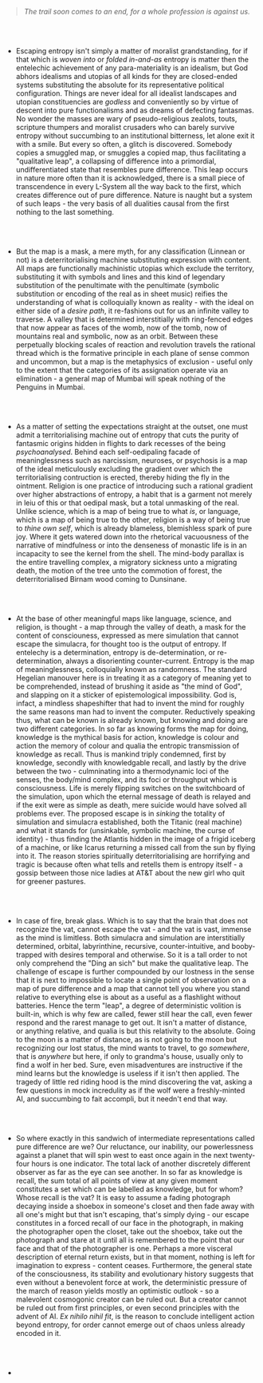 > _The trail soon comes to an end, for a whole profession is against us._

<br />
<br />

- Escaping entropy isn't simply a matter of moralist grandstanding, for if that which is _woven into_ or _folded in-and-as_ entropy is matter then the entelechic achievement of any para-materiality is an idealism, but God abhors idealisms and utopias of all kinds for they are closed-ended systems substituting the absolute for its representative political configuration. Things are never ideal for all idealist landscapes and utopian constituencies are _godless_ and conveniently so by virtue of descent into pure functionalisms and as dreams of defecting fantasmas. No wonder the masses are wary of pseudo-religious zealots, touts, scripture thumpers and moralist crusaders who can barely survive entropy without succumbing to an institutional bitterness, let alone exit it with a smile. But every so often, a glitch is discovered. Somebody copies a smuggled map, or smuggles a copied map, thus facilitating a "qualitative leap", a collapsing of difference into a primordial, undifferentiated state that resembles pure difference. This leap occurs in nature more often than it is acknowledged, there is a small piece of transcendence in every L-System all the way back to the first, which creates difference out of pure difference. Nature is naught but a system of such leaps - the very basis of all dualities causal from the first nothing to the last something.

<br />
<br />

- But the map is a mask, a mere myth, for any classification (Linnean or not) is a deterritorialising machine substituting expression with content. All maps are functionally machinistic utopias which exclude the territory, substituting it with symbols and lines and this kind of legendary substitution of the penultimate with the penultimate (symbolic substitution or encoding of the real as in sheet music) reifies the understanding of what is colloquially known as reality - with the ideal on either side of a _desire path_, it re-fashions out for us an infinite valley to traverse. A valley that is determined interstitially with ring-fenced edges that now appear as faces of the womb, now of the tomb, now of mountains real and symbolic, now as an orbit. Between these perpetually blocking scales of reaction and revolution travels the rational thread which is the formative principle in each plane of sense common and uncommon, but a map is the metaphysics of exclusion - useful only to the extent that the categories of its assignation operate via an elimination - a general map of Mumbai will speak nothing of the Penguins in Mumbai.

<br />
<br />

- As a matter of setting the expectations straight at the outset, one must admit a territorialising machine out of entropy that cuts the purity of fantasmic origins hidden in flights to dark recesses of the being _psychoanalysed_. Behind each self-oedipaling facade of meaninglessness such as narcissism, neuroses, or psychosis is a map of the ideal meticulously excluding the gradient over which the territorialising contruction is erected, thereby hiding the fly in the ointment. Religion is one practice of introducing such a rational gradient over higher abstractions of entropy, a habit that is a garment not merely in leiu of this or that oedipal mask, but a total unmasking of the real. Unlike science, which is a map of being true to what _is_, or language, which is a map of being true to the other, religion is a way of being true to _thine own self_, which is already blameless, blemishless spark of pure joy. Where it gets watered down into the rhetorical vacuousness of the narrative of mindfulness or into the denseness of monastic life is in an incapacity to see the kernel from the shell. The mind-body parallax is the entire travelling complex, a migratory sickness unto a migrating death, the motion of the tree unto the commotion of forest, the deterritorialised Birnam wood coming to Dunsinane.

<br />
<br />

- At the base of other meaningful maps like language, science, and religion, is thought - a map through the valley of death, a mask for the content of consciouness, expressed as mere simulation that cannot escape the simulacra, for thought too is the output of entropy. If entelechy is a determination, entropy is de-determination, or re-determination, always a disorienting counter-current. Entropy is the map of meaninglessness, colloquially known as randomness. The standard Hegelian manouver here is in treating it as a category of meaning yet to be comprehended, instead of brushing it aside as "the mind of God", and slapping on it a sticker of epistemological impossibility. God is, infact, a mindless shapeshifter that had to invent the mind for roughly the same reasons man had to invent the computer. Reductively speaking thus, what can be known is already known, but knowing and doing are two different categories. In so far as knowing forms the map for doing, knowledge is the mythical basis for action, knowledge is colour and action the memory of colour and qualia the entropic transmission of knowledge as recall. Thus is mankind triply condemned, first by knowledge, secondly with knowledgable recall, and lastly by the drive between the two - culmninating into a thermodynamic loci of the senses, the body/mind complex, and its foci or throughput which is consciousness. Life is merely flipping switches on the switchboard of the simulation, upon which the eternal message of death is relayed and if the exit were as simple as death, mere suicide would have solved all problems ever. The proposed escape is in _sinking_ the totality of simulation and simulacra established, both the Titanic (real machine) and what it stands for (unsinkable, symbolic machine, the curse of identity) - thus finding the Atlantis hidden in the image of a frigid iceberg of a machine, or like Icarus returning a missed call from the sun by flying into it. The reason stories spiritually deterritorialising are horrifying and tragic is because often what tells and retells them is entropy itself - a gossip between those nice ladies at AT&T about the new girl who quit for greener pastures.

<br />
<br />


- In case of fire, break glass. Which is to say that the brain that does not recognize the vat, cannot escape the vat - and the vat is vast, immense as the mind is limitless. Both simulacra and simulation are interstitially determined, orbital, labyrinthine, recursive, counter-intuitive, and booby-trapped with desires temporal and otherwise. So it is a tall order to not only comprehend the "Ding an sich" but make the qualitative leap. The challenge of escape is further compounded by our lostness in the sense that it is next to impossible to locate a single point of observation on a map of pure difference and a map that cannot tell you where you stand relative to everything else is about as a useful as a flashlight without batteries. Hence the term "leap", a degree of deterministic volition is built-in, which is why few are called, fewer still hear the call, even fewer respond and the rarest manage to get out. It isn't a matter of distance, or anything relative, and qualia is but this relativity to the absolute. Going to the moon is a matter of distance, as is not going to the moon but recognizing our lost status, the mind wants to travel, to go _somewhere_, that is _anywhere_ but here, if only to grandma's house, usually only to find a wolf in her bed. Sure, even misadventures are instructive if the mind learns but the knowledge is useless if it isn't then applied. The tragedy of little red riding hood is the mind discovering the vat, asking a few questions in mock incredulity as if the wolf were a freshly-minted AI, and succumbing to fait accompli, but it needn't end that way.

<br />
<br />

- So where exactly in this sandwich of intermediate representations called pure difference are we? Our reluctance, our inability, our powerlessness against a planet that will spin west to east once again in the next twenty-four hours is one indicator. The total lack of another discretely different observer as far as the eye can see another. In so far as knowledge is recall, the sum total of all points of view at any given moment constitutes a set which can be labelled as knowledge, but for whom? Whose recall is the vat? It is easy to assume a fading photograph decaying inside a shoebox in someone's closet and then fade away with all one's might but that isn't escaping, that's simply dying - our escape constitutes in a forced recall of our face in the photograph, in making the photographer open the closet, take out the shoebox, take out the photograph and stare at it until all is remembered to the point that our face and that of the photographer is one. Perhaps a more visceral description of eternal return exists, but in that moment, nothing is left for imagination to express - content ceases. Furthermore, the general state of the consciousness, its stability and evolutionary history suggests that even without a benevolent force at work, the deterministic pressure of the march of reason yields mostly an optimistic outlook - so a malevolent cosmogonic creator can be ruled out. But a creator cannot be ruled out from first principles, or even second principles with the advent of AI. _Ex nihilo nihil fit_, is the reason to conclude intelligent action beyond entropy, for order cannot emerge out of chaos unless already encoded in it.

<br />
<br />

- 
